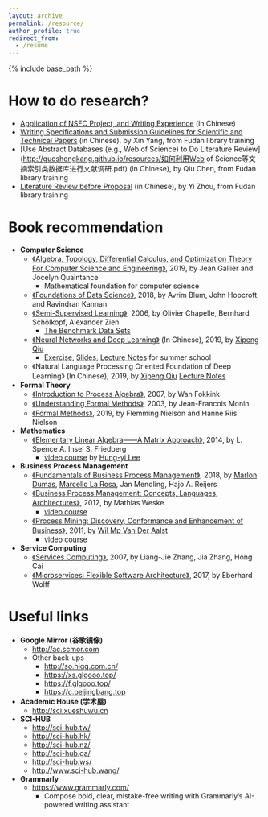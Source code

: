 ```yaml
---
layout: archive
permalink: /resource/
author_profile: true
redirect_from:
  - /resume
---
```


{% include base_path %}

How to do research?
======
* [Application of NSFC Project, and Writing Experience](http://guoshengkang.github.io/resources/国家自然科学基金项目申报与申请书填写心得.pdf) (in Chinese)
* [Writing Specifications and Submission Guidelines for Scientific and Technical Papers](http://guoshengkang.github.io/resources/科技论文的写作规范与投稿指南.pdf) (in Chinese), by Xin Yang, from Fudan library training
* [Use Abstract Databases (e.g., Web of Science) to Do Literature Review](http://guoshengkang.github.io/resources/如何利用Web of Science等文摘索引类数据库进行文献调研.pdf) (in Chinese), by Qiu Chen, from Fudan library training
* [Literature Review before Proposal](http://guoshengkang.github.io/resources/开题与立项前的文献调研.pdf) (in Chinese), by Yi Zhou, from Fudan library training

Book recommendation
======
* **Computer Science**
  * [《Algebra, Topology, Differential Calculus, and Optimization Theory For Computer Science and Engineering》](http://guoshengkang.github.io/resources/2019_BOOK_Algebra_Topology_Differential_Calculus_and_Optimization_Theory_For_Computer_Science_and_Engineering.pdf), 2019, by Jean Gallier and Jocelyn Quaintance
    * Mathematical foundation for computer science
  * [《Foundations of Data Science》](http://guoshengkang.github.io/resources/2018_BOOK_Foundations_of_Data_Science.pdf), 2018, by Avrim Blum, John Hopcroft, and Ravindran Kannan
  * [《Semi-Supervised Learning》](http://guoshengkang.github.io/resources/2006_BOOK_Semi-Supervised_Learning.pdf), 2006, by Olivier Chapelle, Bernhard Schölkopf, Alexander Zien
    * [The Benchmark Data Sets](http://olivier.chapelle.cc/ssl-book/index.html)
  * [《Neural Networks and Deep Learning》](http://guoshengkang.github.io/resources/2019_BOOK_Neural_Networks_and_Deep_Learning.pdf) (In Chinese), 2019, by [Xipeng Qiu](https://xpqiu.github.io/)
    * [Exercise](https://github.com/nndl/exercise), [Slides](https://github.com/nndl/nndl.github.io/tree/master/ppt), [Lecture Notes](http://guoshengkang.github.io/resources/2019_Slides_神经网络与深度学习.pdf) for summer school
  * 《Natural Language Processing Oriented Foundation of Deep Learning》 (In Chinese), 2019, by [Xipeng Qiu](https://xpqiu.github.io/) [Lecture Notes](http://guoshengkang.github.io/resources/2019_Slides_面向自然语言处理的深度学习基础.pdf)
* **Formal Theory**
  * [《Introduction to Process Algebra》](http://guoshengkang.github.io/resources/2007_BOOK_Introduction_to_Process_Algebra.pdf), 2007, by Wan Fokkink
  * [《Understanding Formal Methods》](http://guoshengkang.github.io/resources/2003_BOOK_Understanding_Formal_Methods.pdf), 2003, by Jean-Francois Monin
   * [《Formal Methods》](http://guoshengkang.github.io/resources/2019_Book_Formal_Methods.pdf), 2019, by Flemming Nielson and Hanne Riis Nielson
* **Mathematics**
  * [《Elementary Linear Algebra——A Matrix Approach》](http://guoshengkang.github.io/resources/2014_BOOK_Elementary_Linear_Algebra——A_Matrix_Approach.pdf), 2014, by L. Spence A. Insel S. Friedberg
    * [video course](http://speech.ee.ntu.edu.tw/~tlkagk/courses_LA18.html) by [Hung-yi Lee](http://speech.ee.ntu.edu.tw/~tlkagk/index.html)
* **Business Process Management**
  * [《Fundamentals of Business Process Management》](http://guoshengkang.github.io/resources/2018_BOOK_Fundamentals_of_Business_Process_Management.pdf), 2018, by [Marlon Dumas](https://kodu.ut.ee/~dumas/), [Marcello La Rosa](http://www.marcellolarosa.com/), Jan Mendling, Hajo A. Reijers
  * [《Business Process Management: Concepts, Languages, Architectures》](http://guoshengkang.github.io/resources/2012_BOOK_Business_Process_Management_Concepts_Languages_Architectures.pdf), 2012, by Mathias Weske
    * [video course](https://pan.baidu.com/s/1BsQuzr8B7S8R_yHM2ETyXA)
  * [《Process Mining: Discovery, Conformance and Enhancement of Business》](http://guoshengkang.github.io/resources/2011_BOOK_Process_Mining_Discovery_Conformance_and_Enhancement_of_Business.pdf), 2011, by [Wil Mp Van Der Aalst](http://www.padsweb.rwth-aachen.de/wvdaalst/)
    * [video course](https://pan.baidu.com/s/1_XxG-dRFsHGfTW7WTPrJCQ)
* **Service Computing**  
  * [《Services Computing》](http://guoshengkang.github.io/resources/2007_BOOK_Services_Computing.pdf), 2007, by Liang-Jie Zhang, Jia Zhang, Hong Cai
  * [《Microservices: Flexible Software Architecture》](http://guoshengkang.github.io/resources/2017_BOOK_Microservices_Flexible_Software_Architecture.pdf), 2017, by Eberhard Wolff

Useful links
======
* **Google Mirror (谷歌镜像)**
  * <http://ac.scmor.com>
  * Other back-ups
    * <http://so.hiqq.com.cn/>
    * <https://xs.glgooo.top/>
    * <https://f.glgooo.top/>
    * <https://c.beijingbang.top>
* **Academic House (学术屋)**
  * <http://sci.xueshuwu.cn>
* **SCI-HUB**
  * <http://sci-hub.tw/>
  * <http://sci-hub.hk/>
  * <http://sci-hub.nz/>
  * <http://sci-hub.ga/>
  * <http://sci-hub.ws/>
  * <http://www.sci-hub.wang/>
* **Grammarly**
  * <https://www.grammarly.com/>
    * Compose bold, clear, mistake-free writing with Grammarly’s AI-powered writing assistant
